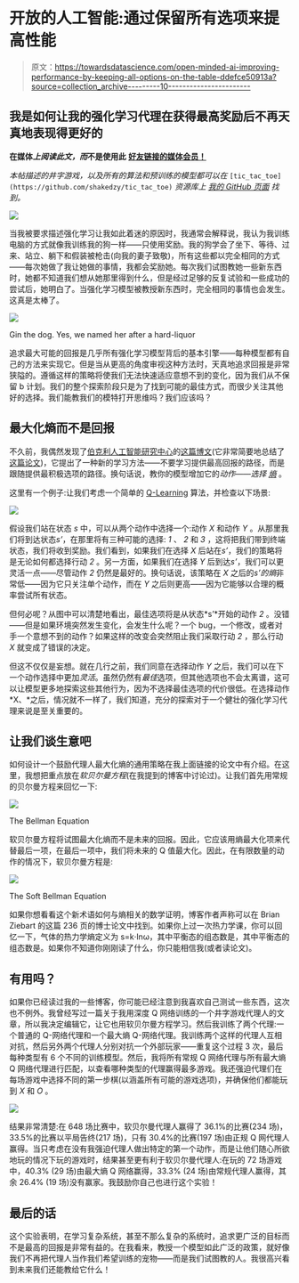 # 开放的人工智能:通过保留所有选项来提高性能

> 原文：<https://towardsdatascience.com/open-minded-ai-improving-performance-by-keeping-all-options-on-the-table-ddefce50913a?source=collection_archive---------10----------------------->

## 我是如何让我的强化学习代理在获得最高奖励后不再天真地表现得更好的

**在媒体*上阅读此文，而*不是使用此** [**好友链接的媒体会员！**](/open-minded-ai-improving-performance-by-keeping-all-options-on-the-table-ddefce50913a?sk=38b2b6fce052dba76e442aa51f376e00)

*本帖描述的井字游戏，以及所有的算法和预训练的模型都可以在* `[tic_tac_toe](https://github.com/shakedzy/tic_tac_toe)` *资源库上* [*我的 GitHub 页面*](https://github.com/shakedzy) *找到。*

![](img/c524b6f1f7b467435e2532e0c454a634.png)

当我被要求描述强化学习让我如此着迷的原因时，我通常会解释说，我认为我训练电脑的方式就像我训练我的狗一样——只使用奖励。我的狗学会了坐下、等待、过来、站立、躺下和假装被枪击(向我的妻子致敬)，所有这些都以完全相同的方式——每次她做了我让她做的事情，我都会奖励她。每次我们试图教她一些新东西时，她都不知道我们想从她那里得到什么，但是经过足够的反复试验和一些成功的尝试后，她明白了。当强化学习模型被教授新东西时，完全相同的事情也会发生。这真是太棒了。

![](img/3412ec20cbc0d596959bf506aa27011b.png)

Gin the dog. Yes, we named her after a hard-liquor

追求最大可能的回报是几乎所有强化学习模型背后的基本引擎——每种模型都有自己的方法来实现它。但是当从更高的角度审视这种方法时，天真地追求回报是非常狭隘的。遵循这样的策略将使我们无法快速适应意想不到的变化，因为我们从不保留 b 计划。我们的整个探索阶段只是为了找到可能的最佳方式，而很少关注其他好的选择。我们能教我们的模特打开思维吗？我们应该吗？

## 最大化熵而不是回报

不久前，我偶然发现了[伯克利人工智能研究中心](https://bair.berkeley.edu/)的[这篇博文](https://bair.berkeley.edu/blog/2017/10/06/soft-q-learning/)(它非常简要地总结了[这篇论文](https://arxiv.org/abs/1702.08165))，它提出了一种新的学习方法——不要学习提供最高回报的路径，而是跟随提供最积极选项的路径。换句话说，教你的模型增加它的*动作——选择* [*熵*](https://en.wikipedia.org/wiki/Entropy_(information_theory)) 。

这里有一个例子:让我们考虑一个简单的 [Q-Learning](https://meduim.com/@shakedzy/qrash-course-deep-q-networks-from-the-ground-up-1bbda41d3677) 算法，并检查以下场景:

![](img/bd9796f16c58cc46d2e72263a2b9a039.png)

假设我们站在状态 *s* 中，可以从两个动作中选择一个:动作 *X* 和动作 *Y* 。从那里我们将到达状态*s’*，在那里将有三种可能的选择: *1* 、 *2* 和 *3* ，这将把我们带到终端状态，我们将收到奖励。我们看到，如果我们在选择 *X* 后站在*s’*，我们的策略将是无论如何都选择行动 *2* 。另一方面，如果我们在选择 *Y* 后到达*s’*，我们可以更灵活一点——尽管动作 *2* 仍然是最好的。换句话说，该策略在 *X* 之后的*s’*的*熵*非常低——因为它只关注单个动作，而在 *Y* 之后则更高——因为它能够以合理的概率尝试所有状态。

但何必呢？从图中可以清楚地看出，最佳选项将是从状态*s’*开始的动作 *2* 。没错——但是如果环境突然发生变化，会发生什么呢？一个 bug，一个修改，或者对手一个意想不到的动作？如果这样的改变会突然阻止我们采取行动 *2* ，那么行动 *X* 就变成了错误的决定。

但这不仅仅是妄想。就在几行之前，我们同意在选择动作 *Y* 之后，我们可以在下一个动作选择中更加*灵活*。虽然仍然有*最佳*选项，但其他选项也不会太离谱，这可以让模型更多地探索这些其他行为，因为不选择最佳选项的代价很低。在选择动作 *X、*之后，情况就不一样了，我们知道，充分的探索对于一个健壮的强化学习代理来说是至关重要的。

## 让我们谈生意吧

如何设计一个鼓励代理人最大化熵的通用策略在我上面链接的论文中有介绍。在这里，我想把重点放在*软贝尔曼方程*(在我提到的博客中讨论过)。让我们首先用常规的贝尔曼方程来回忆一下:

![](img/2426a288160cff7e9fcb4fb46a90c282.png)

The Bellman Equation

软贝尔曼方程将试图最大化熵而不是未来的回报。因此，它应该用熵最大化项来代替最后一项，在最后一项中，我们将未来的 Q 值最大化。因此，在有限数量的动作的情况下，软贝尔曼方程是:

![](img/19bbfd14373cbb98c5cefaba73e3996d.png)

The Soft Bellman Equation

如果你想看看这个新术语如何与熵相关的数学证明，博客作者声称可以在 Brian Ziebart 的这篇 236 页的博士论文中找到。如果你上过一次热力学课，你可以回忆一下，气体的热力学熵定义为 s=k⋅lnω，其中平衡态的组态数是，其中平衡态的组态数是。如果你不知道你刚刚读了什么，你只能相信我(或者读论文)。

## 有用吗？

如果你已经读过我的一些博客，你可能已经注意到我喜欢自己测试一些东西，这次也不例外。我曾经写过一篇关于我用深度 Q 网络训练的一个井字游戏代理人的文章，所以我决定编辑它，让它也用软贝尔曼方程学习。然后我训练了两个代理:一个普通的 Q-网络代理和一个最大熵 Q-网络代理。我训练两个这样的代理人互相对抗，然后另外两个代理人分别对抗一个外部玩家——重复这个过程 3 次，最后每种类型有 6 个不同的训练模型。然后，我将所有常规 Q 网络代理与所有最大熵 Q 网络代理进行匹配，以查看哪种类型的代理赢得最多游戏。我还强迫代理们在每场游戏中选择不同的第一步棋(以涵盖所有可能的游戏选项)，并确保他们都能玩到 *X* 和 *O* 。

![](img/feffe2c8b5952851c49519951cf45eb1.png)

结果非常清楚:在 648 场比赛中，软贝尔曼代理人赢得了 36.1%的比赛(234 场)，33.5%的比赛以平局告终(217 场)，只有 30.4%的比赛(197 场)由正规 Q 网代理人赢得。当只考虑在没有我强迫代理人做出特定的第一个动作，而是让他们随心所欲地玩的情况下玩的游戏时，结果甚至更有利于软贝尔曼代理人:在玩的 72 场游戏中，40.3% (29 场)由最大熵 Q 网络赢得，33.3% (24 场)由常规代理人赢得，其余 26.4% (19 场)没有赢家。我鼓励你自己也进行这个实验！

## 最后的话

这个实验表明，在学习复杂系统，甚至不那么复杂的系统时，追求更广泛的目标而不是最高的回报是非常有益的。在我看来，教授一个模型如此广泛的政策，就好像我们不再把代理人当作我们希望训练的宠物——而是我们试图教的人。我很高兴看到未来我们还能教给它什么！